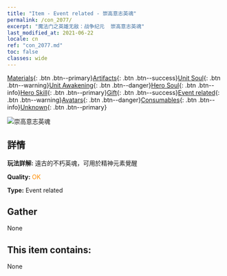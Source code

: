 ```yaml
---
title: "Item - Event related - 崇高意志英魂"
permalink: /con_2077/
excerpt: "魔法门之英雄无敌：战争纪元  崇高意志英魂"
last_modified_at: 2021-06-22
locale: cn
ref: "con_2077.md"
toc: false
classes: wide
---
```

 [Materials](/ItemsCN/){: .btn .btn--primary}[Artifacts](/ItemsCN/Artifacts/){: .btn .btn--success}[Unit Soul](/ItemsCN/UnitSoul/){: .btn .btn--warning}[Unit Awakening](/ItemsCN/UnitAwakening/){: .btn .btn--danger}[Hero Soul](/ItemsCN/HeroSoul/){: .btn .btn--info}[Hero Skill](/ItemsCN/HeroSkill/){: .btn .btn--primary}[Gift](/ItemsCN/Gift/){: .btn .btn--success}[Event related](/ItemsCN/Events/){: .btn .btn--warning}[Avatars](/ItemsCN/Avatars/){: .btn .btn--danger}[Consumables](/ItemsCN/Consumables/){: .btn .btn--info}[Unknown](/ItemsCN/Unknown/){: .btn .btn--primary}

 ![崇高意志英魂](/images/t/juexing_906.png)

## 詳情
 **玩法詳解:** 遠古的不朽英魂，可用於精神元素覺醒

 **Quality:** <span style="color: #FF8C00">OK</span>

 **Type:** Event related

## Gather

  None

## This item contains:

  None

